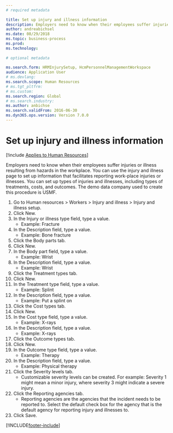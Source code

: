 ```yaml
--- 
# required metadata 
 
title: Set up injury and illness information
description: Employers need to know when their employees suffer injuries or illness resulting from hazards in the workplace. 
author: andreabichsel
ms.date: 08/29/2018
ms.topic: business-process 
ms.prod:  
ms.technology:  
 
# optional metadata 
 
ms.search.form: HRMInjurySetup, HcmPersonnelManagementWorkspace
audience: Application User 
# ms.devlang:  
ms.search.scope: Human Resources
# ms.tgt_pltfrm:  
# ms.custom:  
ms.search.region: Global
# ms.search.industry: 
ms.author: anbichse
ms.search.validFrom: 2016-06-30 
ms.dyn365.ops.version: Version 7.0.0 
---
```

# Set up injury and illness information

[!include [Applies to Human Resources](../includes/applies-to-hr.md)]



Employers need to know when their employees suffer injuries or illness resulting from hazards in the workplace. You can use the injury and illness page to set up information that facilitates reporting work-place injuries or illnesses. You can set up types of injuries and illnesses, including types of treatments, costs, and outcomes. The demo data company used to create this procedure is USMF.

1. Go to Human resources > Workers > Injury and illness > Injury and illness setup.
2. Click New.
3. In the Injury or illness type field, type a value.
    * Example: Fracture  
4. In the Description field, type a value.
    * Example: Bone fracture  
5. Click the Body parts tab.
6. Click New.
7. In the Body part field, type a value.
    * Example: Wrist  
8. In the Description field, type a value.
    * Example: Wrist  
9. Click the Treatment types tab.
10. Click New.
11. In the Treatment type field, type a value.
    * Example: Splint  
12. In the Description field, type a value.
    * Example: Put a splint on  
13. Click the Cost types tab.
14. Click New.
15. In the Cost type field, type a value.
    * Example: X-rays  
16. In the Description field, type a value.
    * Example: X-rays  
17. Click the Outcome types tab.
18. Click New.
19. In the Outcome type field, type a value.
    * Example: Therapy  
20. In the Description field, type a value.
    * Example: Physical therapy  
21. Click the Severity levels tab.
    * Customizable severity levels can be created. For example: Severity 1 might mean a minor injury, where severity 3 might indicate a severe injury.  
22. Click the Reporting agencies tab.
    * Reporting agencies are the agencies that the incident needs to be reported to. Select the default check box for the agency that is the default agency for reporting injury and illnesses to.  
23. Click Save.



[!INCLUDE[footer-include](../includes/footer-banner.md)]